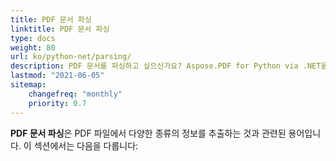 ```yaml
---
title: PDF 문서 파싱
linktitle: PDF 문서 파싱
type: docs
weight: 80
url: ko/python-net/parsing/
description: PDF 문서를 파싱하고 싶으신가요? Aspose.PDF for Python via .NET을 사용하여 다양한 PDF 데이터 추출 방법을 알아보세요.
lastmod: "2021-06-05"
sitemap:
    changefreq: "monthly"
    priority: 0.7
---
```


**PDF 문서 파싱**은 PDF 파일에서 다양한 종류의 정보를 추출하는 것과 관련된 용어입니다. 이 섹션에서는 다음을 다룹니다: